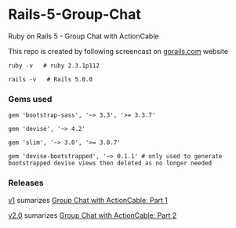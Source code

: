 # Rails-5-Group-Chat
Ruby on Rails 5 - Group Chat with ActionCable 

This repo is created by following screencast on [gorails.com](https://gorails.com/) website

```
ruby -v   # ruby 2.3.1p112 
```

```
rails -v   # Rails 5.0.0
```

### Gems used

```
gem 'bootstrap-sass', '~> 3.3', '>= 3.3.7'

gem 'devise', '~> 4.2'

gem 'slim', '~> 3.0', '>= 3.0.7'

gem 'devise-bootstrapped', '~> 0.1.1' # only used to generate bootstrapped devise views then deleted as no longer needed
```

### Releases

[v1](https://github.com/josefzacek/Rails-5-Group-Chat/releases/tag/v1) sumarizes [Group Chat with ActionCable: Part 1](https://gorails.com/episodes/group-chat-with-actioncable-part-1)

[v2.0](https://github.com/josefzacek/rails-5-group-chat/releases/tag/v2.0) sumarizes [Group Chat with ActionCable: Part 2](https://gorails.com/episodes/group-chat-with-actioncable-part-2)
